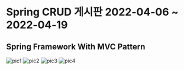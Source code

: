 # Spring CRUD 게시판 2022-04-06 ~ 2022-04-19
## Spring Framework With MVC Pattern
![pic1](https://user-images.githubusercontent.com/9133430/169307913-b4167e4d-c62f-481c-8452-da3a4bbc64b7.png)
![pic2](https://user-images.githubusercontent.com/9133430/169307927-67bc02a6-cc89-4886-80b0-7dfc909ca7ba.png)
![pic3](https://user-images.githubusercontent.com/9133430/169307941-b62a3a26-3ad3-4aef-a06a-03acec1814be.png)
![pic4](https://user-images.githubusercontent.com/9133430/169307957-141db244-81cf-4ee9-b641-229b185430bc.png)
